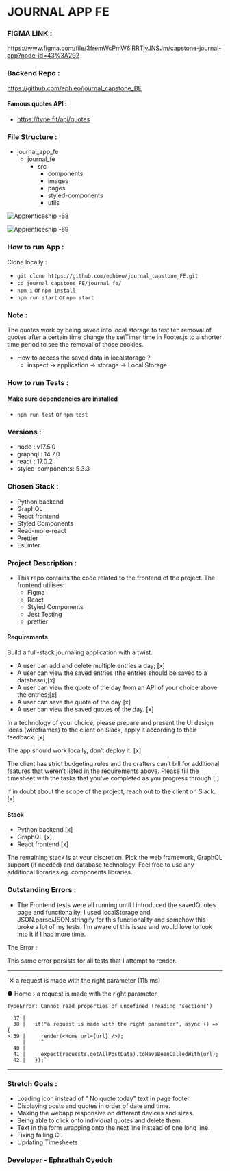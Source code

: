 # JOURNAL APP FE

### FIGMA LINK :

https://www.figma.com/file/3fremWcPmW6lRRTjyJNSJm/capstone-journal-app?node-id=43%3A292

### Backend Repo :

https://github.com/ephieo/journal_capstone_BE

#### Famous quotes API :

- https://type.fit/api/quotes

### File Structure :

- journal_app_fe
  - journal_fe
    - src
      - components
      - images
      - pages
      - styled-components
      - utils

![Apprenticeship -68](https://user-images.githubusercontent.com/60614102/161536309-cdb674f2-0b9f-471a-ad85-5f65057eaa44.jpg)

![Apprenticeship -69](https://user-images.githubusercontent.com/60614102/161537084-b2b30f87-26c3-4db1-9ff9-ce0783a93aac.jpg)

### How to run App :

Clone locally :

- `git clone https://github.com/ephieo/journal_capstone_FE.git`
- `cd journal_capstone_FE/journal_fe/`
- `npm i` or `npm install`
- `npm run start` or `npm start`

### Note :

The quotes work by being saved into local storage to test teh removal of quotes after a certain time change the setTimer time in Footer.js to a shorter time period to see the removal of those cookies.

- How to access the saved data in localstorage ?
  - inspect -> application -> storage -> Local Storage

### How to run Tests :

#### Make sure dependencies are installed

- `npm run test` or `npm test`

### Versions :

- node : v17.5.0
- graphql : 14.7.0
- react : 17.0.2
- styled-components: 5.3.3

### Chosen Stack :

- Python backend
- GraphQL
- React frontend
- Styled Components
- Read-more-react
- Prettier
- EsLinter

### Project Description :

- This repo contains the code related to the frontend of the project.
  The frontend utilises:
  - Figma
  - React
  - Styled Components
  - Jest Testing
  - prettier

#### Requirements

Build a full-stack journaling application with a twist.

- A user can add and delete multiple entries a day; [x]
- A user can view the saved entries (the entries should be saved to a database);[x]
- A user can view the quote of the day from an API of your choice above the entries;[x]
- A user can save the quote of the day [x]
- A user can view the saved quotes of the day. [x]

In a technology of your choice, please prepare and present the UI design ideas (wireframes) to
the client on Slack, apply it according to their feedback. [x]

The app should work locally, don’t deploy it. [x]

The client has strict budgeting rules and the crafters can’t bill for additional features that weren’t
listed in the requirements above. Please fill the timesheet with the tasks that you’ve completed
as you progress through.[ ]

If in doubt about the scope of the project, reach out to the client on Slack. [x]

#### Stack

- Python backend [x]
- GraphQL [x]
- React frontend [x]

The remaining stack is at your discretion. Pick the web framework, GraphQL support (if needed)
and database technology. Feel free to use any additional libraries eg. components libraries.

### Outstanding Errors :

- The Frontend tests were all running until I introduced the savedQuotes page and functionality. I used localStorage and JSON.parse/JSON.stringify for this functionality and somehow this broke a lot of my tests. I'm aware of this issue and would love to look into it if I had more time.

The Error :

This same error persists for all tests that I attempt to render.

---

`✕ a request is made with the right parameter (115 ms)

● Home › a request is made with the right parameter

    TypeError: Cannot read properties of undefined (reading 'sections')

      37 |
      38 |   it("a request is made with the right parameter", async () => {
    > 39 |     render(<Home url={url} />);
         |     ^
      40 |
      41 |     expect(requests.getAllPostData).toHaveBeenCalledWith(url);
      42 |   });`

---

### Stretch Goals :

- Loading icon instead of " No quote today" text in page footer.
- Displaying posts and quotes in order of date and time.
- Making the webapp responsive on different devices and sizes.
- Being able to click onto individual quotes and delete them.
- Text in the form wrapping onto the next line instead of one long line.
- Fixing failing CI.
- Updating Timesheets

### Developer - Ephrathah Oyedoh
